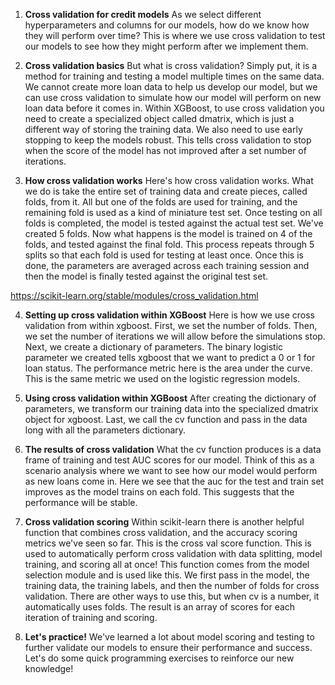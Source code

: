1. **Cross validation for credit models**
As we select different hyperparameters and columns for our models, how do we know how they will perform over time? This is where we use cross validation to test our models to see how they might perform after we implement them.

2. **Cross validation basics**
But what is cross validation? Simply put, it is a method for training and testing a model multiple times on the same data. We cannot create more loan data to help us develop our model, but we can use cross validation to simulate how our model will perform on new loan data before it comes in. Within XGBoost, to use cross validation you need to create a specialized object called dmatrix, which is just a different way of storing the training data. We also need to use early stopping to keep the models robust. This tells cross validation to stop when the score of the model has not improved after a set number of iterations.

3. **How cross validation works**
Here's how cross validation works. What we do is take the entire set of training data and create pieces, called folds, from it. All but one of the folds are used for training, and the remaining fold is used as a kind of miniature test set. Once testing on all folds is completed, the model is tested against the actual test set. We've created 5 folds. Now what happens is the model is trained on 4 of the folds, and tested against the final fold. This process repeats through 5 splits so that each fold is used for testing at least once. Once this is done, the parameters are averaged across each training session and then the model is finally tested against the original test set.

https://scikit-learn.org/stable/modules/cross_validation.html

4. **Setting up cross validation within XGBoost**
Here is how we use cross validation from within xgboost. First, we set the number of folds. Then, we set the number of iterations we will allow before the simulations stop. Next, we create a dictionary of parameters. The binary logistic parameter we created tells xgboost that we want to predict a 0 or 1 for loan status. The performance metric here is the area under the curve. This is the same metric we used on the logistic regression models.

5. **Using cross validation within XGBoost**
After creating the dictionary of parameters, we transform our training data into the specialized dmatrix object for xgboost. Last, we call the cv function and pass in the data long with all the parameters dictionary.

6. **The results of cross validation**
What the cv function produces is a data frame of training and test AUC scores for our model. Think of this as a scenario analysis where we want to see how our model would perform as new loans come in. Here we see that the auc for the test and train set improves as the model trains on each fold. This suggests that the performance will be stable.

7. **Cross validation scoring**
Within scikit-learn there is another helpful function that combines cross validation, and the accuracy scoring metrics we've seen so far. This is the cross val score function. This is used to automatically perform cross validation with data splitting, model training, and scoring all at once! This function comes from the model selection module and is used like this. We first pass in the model, the training data, the training labels, and then the number of folds for cross validation. There are other ways to use this, but when cv is a number, it automatically uses folds. The result is an array of scores for each iteration of training and scoring.

8. **Let's practice!**
We've learned a lot about model scoring and testing to further validate our models to ensure their performance and success. Let's do some quick programming exercises to reinforce our new knowledge!